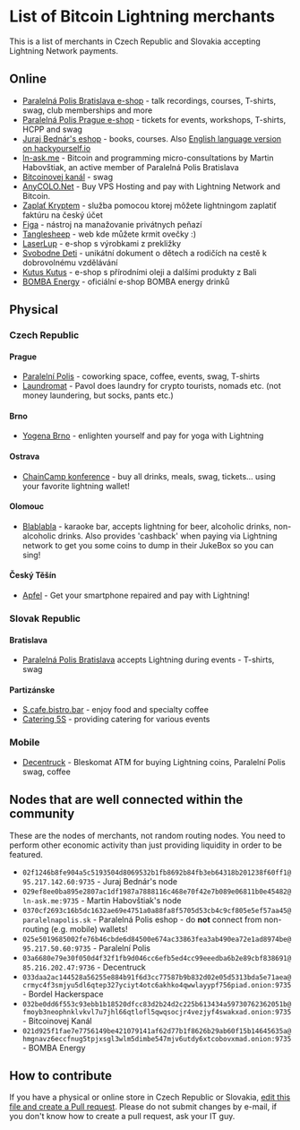 # List of Bitcoin Lightning merchants

This is a list of merchants in Czech Republic and Slovakia accepting Lightning Network payments.

## Online

 - [Paralelná Polis Bratislava e-shop](https://paralelnapolis.sk/crowdfunding/) - talk recordings, courses, T-shirts, swag, club memberships and more
 - [Paralelná Polis Prague e-shop](https://www.paralelnipolis.cz/shop/) - tickets for events, workshops, T-shirts, HCPP and swag
 - [Juraj Bednár's eshop](https://juraj.bednar.io/shop/) - books, courses. Also [English language version on hackyourself.io](https://hackyourself.io/shop/)
 - [ln-ask.me](https://ln-ask.me) - Bitcoin and programming micro-consultations by Martin Habovštiak, an active member of Paralelná Polis Bratislava
 - [Bitcoinovej kanál](https://bitcoinovejkanal.cz/eshop/) - swag
 - [AnyCOLO.Net](https://anycolo.net/) - Buy VPS Hosting and pay with Lightning Network and Bitcoin.
 - [Zaplať Kryptem](https://zaplatkryptem.cz/) - služba pomocou ktorej môžete lightningom zaplatiť faktúru na český účet
 - [Figa](https://figa.sk) - nástroj na manažovanie privátnych peňazí
 - [Tanglesheep](https://www.tanglesheep.com) - web kde můžete krmit ovečky :)
 - [LaserLup](https://www.laserlup.cz) - e-shop s výrobkami z prekližky 
 - [Svobodne Deti](https://svobodnedeti.cz/) - unikátní dokument o dětech a rodičích na cestě k dobrovolnému vzdělávání
 - [Kutus Kutus](https://kutus-kutus.cz/) - e-shop s přírodními oleji a dalšími produkty z Bali
 - [BOMBA Energy](https://bombashop.cz/) - oficiální e-shop BOMBA energy drinků
 
## Physical

### Czech Republic

#### Prague

 - [Paralelní Polis](https://paralelnipolis.cz/) - coworking space, coffee, events, swag, T-shirts
 - [Laundromat](https://pavoltravnik.github.io/laundromat/) - Pavol does laundry for crypto tourists, nomads etc. (not money laundering, but socks, pants etc.)
 
#### Brno

 - [Yogena Brno](https://yogena.cz/) - enlighten yourself and pay for yoga with Lightning
 
#### Ostrava
 
 - [ChainCamp konference](https://chaincamp.cz) - buy all drinks, meals, swag, tickets... using your favorite lightning wallet!

#### Olomouc
 
 - [Blablabla](https://www.instagram.com/bla3ol/) - karaoke bar, accepts lightning for beer, alcoholic drinks, non-alcoholic drinks. Also provides 'cashback' when paying via Lightning network to get you some coins to dump in their JukeBox so you can sing!
 
#### Český Těšín
 
 - [Apfel](https://apfel.cz) - Get your smartphone repaired and pay with Lightning!

### Slovak Republic

#### Bratislava

 - [Paralelná Polis Bratislava](https://paralelnapolis.sk) accepts Lightning during events - T-shirts, swag

#### Partizánske
 - [S.cafe.bistro.bar](https://www.facebook.com/scafebistrobar/) - enjoy food and specialty coffee
 - [Catering 5S](https://www.facebook.com/Catering5S) - providing catering for various events

### Mobile

 - [Decentruck](https://www.paralelnipolis.cz/koncepty/decentruck/) - Bleskomat ATM for buying Lightning coins, Paralelní Polis swag, coffee
 
## Nodes that are well connected within the community

These are the nodes of merchants, not random routing nodes. You need to perform other economic activity than just providing liquidity in order to be featured.

 - `02f1246b8fe904a5c5193504d8069532b1fb8692b84fb3eb64318b201238f60ff1@95.217.142.60:9735` - Juraj Bednár's node
 - `029ef8ee0ba895e2807ac1df1987a7888116c468e70f42e7b089e06811b0e45482@ln-ask.me:9735` - Martin Habovštiak's node
 - `0370cf2693c16b5dc1632ae69e4751a0a88fa8f5705d53cb4c9cf805e5ef57aa45@paralelnapolis.sk` - Paralelná Polis eshop - do **not** connect from non-routing (e.g. mobile) wallets!
 - `025e5019685002fe76b46cbde6d84500e674ac33863fea3ab490ea72e1ad8974be@95.217.50.60:9735` - Paralelní Polis
 - `03a6680e79e30f050d4f32f1fb9d046cc6efb5ed4cc99eeedba6b2e89cbf838691@85.216.202.47:9736` - Decentruck 
 - `033daa2ac144528a56255e884b91f6d3cc77587b9b832d02e05d5313bda5e71aea@crmyc4f3smjyu5dl6qtep327yciyt4otc6akhko4qwwlayypf756piad.onion:9735` - Bordel Hackerspace
 - `032be0dd6f553c93ebb1b18520dfcc83d2b24d2c225b613434a59730762362051b@fmoyb3neophnklvkvl7u7jhl66qtlofl5qwqsocjr4vezjyf4swakxad.onion:9735` - Bitcoinovej Kanál
 - `021d925f1fae7e7756149be421079141af62d77b1f8626b29ab60f15b14645635a@hmgnavz6eccfnug5tpjxsgl3wlm5dimbe547mjv6utdy6xtcobovxmad.onion:9735` - BOMBA Energy
 
## How to contribute

If you have a physical or online store in Czech Republic or Slovakia, [edit this file and create a Pull request](https://github.com/ParalelnaPolis/ParalelnaPolis.github.io/blob/master/lightning-czsk.md). Please do not submit changes by e-mail, if you don't know how to create a pull request, ask your IT guy.
